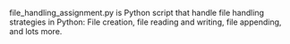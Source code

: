 file_handling_assignment.py is Python script that handle file handling strategies in Python:
File creation, file reading and writing, file appending, and lots more.